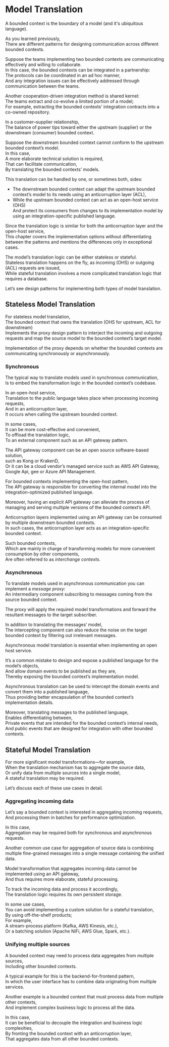 # Model Translation

A bounded context is the boundary of a model (and it's ubiquitous language).

As you learned previously,  
There are different patterns for designing communication across different bounded contexts.

Suppose the teams implementing two bounded contexts are communicating effectively and willing to collaborate.  
In this case, the bounded contexts can be integrated in a partnership:  
The protocols can be coordinated in an ad hoc manner,  
And any integration issues can be effectively addressed through communication between the teams.

Another cooperation-driven integration method is shared kernel:  
The teams extract and co-evolve a limited portion of a model;  
For example, extracting the bounded contexts’ integration contracts into a co-owned repository.

In a customer–supplier relationship,  
The balance of power tips toward either the upstream (supplier) or the downstream (consumer) bounded context.

Suppose the downstream bounded context cannot conform to the upstream bounded context’s model.  
In this case,  
A more elaborate technical solution is required,  
That can facilitate communication,  
By translating the bounded contexts’ models.

This translation can be handled by one, or sometimes both, sides:

- The downstream bounded context can adapt the upstream bounded context’s model to its needs using an anticorruption layer (ACL),
- While the upstream bounded context can act as an open-host service (OHS)  
  And protect its consumers from changes to its implementation model by using an integration-specific published language.

Since the translation logic is similar for both the anticorruption layer and the open-host service,  
This chapter covers the implementation options without differentiating between the patterns and mentions the differences only in exceptional cases.

The model’s translation logic can be either stateless or stateful.  
Stateless translation happens on the fly, as incoming (OHS) or outgoing (ACL) requests are issued,  
While stateful translation involves a more complicated translation logic that requires a database.

Let’s see design patterns for implementing both types of model translation.

## Stateless Model Translation

For stateless model translation,  
The bounded context that owns the translation (OHS for upstream, ACL for downstream)  
Implements the proxy design pattern to interject the incoming and outgoing requests and map the source model to the bounded context’s target model.

Implementation of the proxy depends on whether the bounded contexts are communicating synchronously or asynchronously.

### Synchronous

The typical way to translate models used in synchronous communication,  
Is to embed the transformation logic in the bounded context’s codebase.

In an open-host service,  
Translation to the public language takes place when processing incoming requests,  
And in an anticorruption layer,  
It occurs when calling the upstream bounded context.

In some cases,  
It can be more cost-effective and convenient,  
To offload the translation logic,  
To an external component such as an API gateway pattern.

The API gateway component can be an open source software-based solution,  
such as Kong or KrakenD,  
Or it can be a cloud vendor’s managed service such as AWS API Gateway, Google Api, gee or Azure API Management.

For bounded contexts implementing the open-host pattern,  
The API gateway is responsible for converting the internal model into the integration-optimized published language.

Moreover, having an explicit API gateway can alleviate the process of managing and serving multiple versions of the bounded context’s API.

Anticorruption layers implemented using an API gateway can be consumed by multiple downstream bounded contexts.  
In such cases, the anticorruption layer acts as an integration-specific bounded context.

Such bounded contexts,  
Which are mainly in charge of transforming models for more convenient consumption by other components,  
Are often referred to as _interchange contexts_.

### Asynchronous

To translate models used in asynchronous communication you can implement a _message proxy_:  
An intermediary component subscribing to messages coming from the source bounded context.

The proxy will apply the required model transformations and forward the resultant messages to the target subscriber.

In addition to translating the messages’ model,  
The intercepting component can also reduce the noise on the target bounded context by filtering out irrelevant messages.

Asynchronous model translation is essential when implementing an open host service.

It’s a common mistake to design and expose a published language for the model’s objects,  
And allow domain events to be published as they are,  
Thereby exposing the bounded context’s implementation model.

Asynchronous translation can be used to intercept the domain events and convert them into a published language,  
Thus providing better encapsulation of the bounded context’s implementation details.

Moreover, translating messages to the published language,  
Enables differentiating between,  
Private events that are intended for the bounded context’s internal needs,  
And public events that are designed for integration with other bounded contexts.

## Stateful Model Translation

For more significant model transformations—for example,  
When the translation mechanism has to aggregate the source data,  
Or unify data from multiple sources into a single model,  
A stateful translation may be required.

Let’s discuss each of these use cases in detail.

### Aggregating incoming data

Let’s say a bounded context is interested in aggregating incoming requests,  
And processing them in batches for performance optimization.

In this case,  
Aggregation may be required both for synchronous and asynchronous requests.

Another common use case for aggregation of source data is combining multiple fine-grained messages into a single message containing the unified data.

Model transformation that aggregates incoming data cannot be implemented using an API gateway,  
And thus requires more elaborate, stateful processing.

To track the incoming data and process it accordingly,  
The translation logic requires its own persistent storage.

In some use cases,  
You can avoid implementing a custom solution for a stateful translation,  
By using off-the-shelf products;  
For example,  
A stream-process platform (Kafka, AWS Kinesis, etc.),  
Or a batching solution (Apache NiFi, AWS Glue, Spark, etc.).

### Unifying multiple sources

A bounded context may need to process data aggregates from multiple sources,  
Including other bounded contexts.

A typical example for this is the backend-for-frontend pattern,  
In which the user interface has to combine data originating from multiple services.

Another example is a bounded context that must process data from multiple other contexts,  
And implement complex business logic to process all the data.

In this case,  
It can be beneficial to decouple the integration and business logic complexities,  
By fronting the bounded context with an anticorruption layer,  
That aggregates data from all other bounded contexts.
